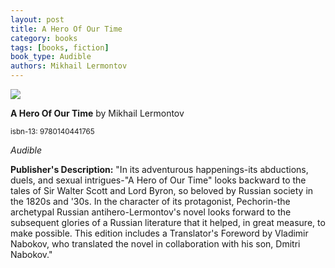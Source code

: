 ```yaml
---
layout: post
title: A Hero Of Our Time
category: books
tags: [books, fiction]
book_type: Audible
authors: Mikhail Lermontov
---
```


<img src="http://books.google.com/books/content?id=P9xhAAAAMAAJ&printsec=frontcover&img=1&zoom=1&source=gbs_api"/>

**A Hero Of Our Time** by Mikhail Lermontov

<sup>isbn-13: 9780140441765</sup>

*Audible*

**Publisher's Description:**
"In its adventurous happenings-its abductions, duels, and sexual
intrigues-"A Hero of Our Time" looks backward to the tales of Sir Walter
Scott and Lord Byron, so beloved by Russian society in the 1820s and '30s.
In the character of its protagonist, Pechorin-the archetypal Russian
antihero-Lermontov's novel looks forward to the subsequent glories of a
Russian literature that it helped, in great measure, to make possible. This
edition includes a Translator's Foreword by Vladimir Nabokov, who
translated the novel in collaboration with his son, Dmitri Nabokov."
